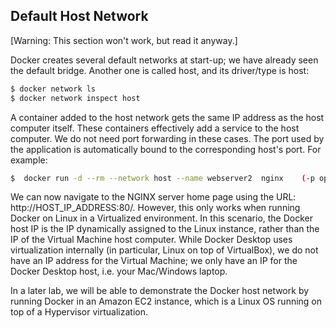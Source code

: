 ## Default Host Network

[Warning: This section won't work, but read it anyway.]

Docker creates several default networks at start-up; we have already seen the default bridge. Another one is called host, and its driver/type is host:
~~~bash
$ docker network ls
$ docker network inspect host
~~~
A container added to the host network gets the same IP address as the host computer itself. These containers effectively add a service to the host computer. We do not need port forwarding in these cases. The port used by the application is automatically bound to the corresponding host's port. For example:
~~~bash
$  docker run -d --rm --network host --name webserver2  nginx    (-p option not used)
~~~
We can now navigate to the NGINX server home page using the URL: http://HOST_IP_ADDRESS:80/. However, this only works when running Docker on Linux in a Virtualized environment. In this scenario, the Docker host IP is the IP dynamically assigned to the Linux instance, rather than the IP of the Virtual Machine host computer. While Docker Desktop uses virtualization internally (in particular, Linux on top of VirtualBox), we do not have an IP address for the Virtual Machine; we only have an IP for the Docker Desktop host, i.e. your Mac/Windows laptop. 

In a later lab, we will be able to demonstrate the Docker host network by running Docker in an Amazon EC2 instance, which is a Linux OS running on top of a Hypervisor virtualization.